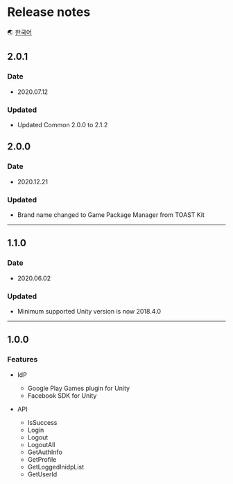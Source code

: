 # Release notes

🌏 [한국어](ReleaseNotes.md)

## 2.0.1

### Date

* 2020.07.12

### Updated

* Updated Common 2.0.0 to 2.1.2

## 2.0.0

### Date

* 2020.12.21

### Updated

* Brand name changed to Game Package Manager from TOAST Kit

---

## 1.1.0

### Date

* 2020.06.02

### Updated

* Minimum supported Unity version is now 2018.4.0

---

## 1.0.0

### Features

* IdP 
    * Google Play Games plugin for Unity
    * Facebook SDK for Unity

* API
    * IsSuccess
    * Login
    * Logout
    * LogoutAll
    * GetAuthInfo
    * GetProfile
    * GetLoggedInidpList
    * GetUserId    